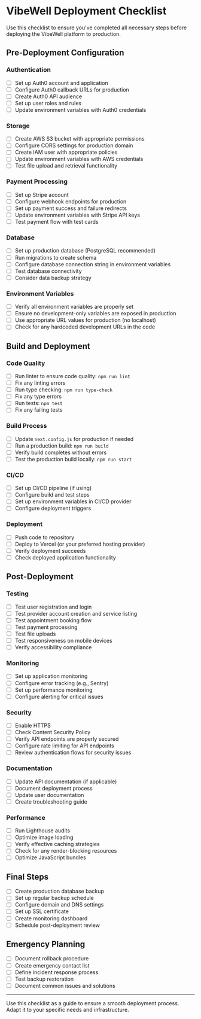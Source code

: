 # VibeWell Deployment Checklist

Use this checklist to ensure you've completed all necessary steps before deploying the VibeWell platform to production.

## Pre-Deployment Configuration

### Authentication
- [ ] Set up Auth0 account and application
- [ ] Configure Auth0 callback URLs for production
- [ ] Create Auth0 API audience
- [ ] Set up user roles and rules
- [ ] Update environment variables with Auth0 credentials

### Storage
- [ ] Create AWS S3 bucket with appropriate permissions
- [ ] Configure CORS settings for production domain
- [ ] Create IAM user with appropriate policies
- [ ] Update environment variables with AWS credentials
- [ ] Test file upload and retrieval functionality

### Payment Processing
- [ ] Set up Stripe account
- [ ] Configure webhook endpoints for production
- [ ] Set up payment success and failure redirects
- [ ] Update environment variables with Stripe API keys
- [ ] Test payment flow with test cards

### Database
- [ ] Set up production database (PostgreSQL recommended)
- [ ] Run migrations to create schema
- [ ] Configure database connection string in environment variables
- [ ] Test database connectivity
- [ ] Consider data backup strategy

### Environment Variables
- [ ] Verify all environment variables are properly set
- [ ] Ensure no development-only variables are exposed in production
- [ ] Use appropriate URL values for production (no localhost)
- [ ] Check for any hardcoded development URLs in the code

## Build and Deployment

### Code Quality
- [ ] Run linter to ensure code quality: `npm run lint`
- [ ] Fix any linting errors
- [ ] Run type checking: `npm run type-check`
- [ ] Fix any type errors
- [ ] Run tests: `npm test`
- [ ] Fix any failing tests

### Build Process
- [ ] Update `next.config.js` for production if needed
- [ ] Run a production build: `npm run build`
- [ ] Verify build completes without errors
- [ ] Test the production build locally: `npm run start`

### CI/CD
- [ ] Set up CI/CD pipeline (if using)
- [ ] Configure build and test steps
- [ ] Set up environment variables in CI/CD provider
- [ ] Configure deployment triggers

### Deployment
- [ ] Push code to repository
- [ ] Deploy to Vercel (or your preferred hosting provider)
- [ ] Verify deployment succeeds
- [ ] Check deployed application functionality

## Post-Deployment

### Testing
- [ ] Test user registration and login
- [ ] Test provider account creation and service listing
- [ ] Test appointment booking flow
- [ ] Test payment processing
- [ ] Test file uploads
- [ ] Test responsiveness on mobile devices
- [ ] Verify accessibility compliance

### Monitoring
- [ ] Set up application monitoring
- [ ] Configure error tracking (e.g., Sentry)
- [ ] Set up performance monitoring
- [ ] Configure alerting for critical issues

### Security
- [ ] Enable HTTPS
- [ ] Check Content Security Policy
- [ ] Verify API endpoints are properly secured
- [ ] Configure rate limiting for API endpoints
- [ ] Review authentication flows for security issues

### Documentation
- [ ] Update API documentation (if applicable)
- [ ] Document deployment process
- [ ] Update user documentation
- [ ] Create troubleshooting guide

### Performance
- [ ] Run Lighthouse audits
- [ ] Optimize image loading
- [ ] Verify effective caching strategies
- [ ] Check for any render-blocking resources
- [ ] Optimize JavaScript bundles

## Final Steps

- [ ] Create production database backup
- [ ] Set up regular backup schedule
- [ ] Configure domain and DNS settings
- [ ] Set up SSL certificate
- [ ] Create monitoring dashboard
- [ ] Schedule post-deployment review

## Emergency Planning

- [ ] Document rollback procedure
- [ ] Create emergency contact list
- [ ] Define incident response process
- [ ] Test backup restoration
- [ ] Document common issues and solutions

---

Use this checklist as a guide to ensure a smooth deployment process. Adapt it to your specific needs and infrastructure. 
